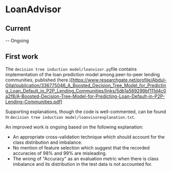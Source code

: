 # LoanAdvisor
## Current
-- Ongoing

## First work
The `decision tree induction model/loanvisor.py`file contains implementation of the loan prediction model among peer-to-peer lending communities, published (here.)[https://www.researchgate.net/profile/Abdul-Gilal/publication/336775046_A_Boosted_Decision_Tree_Model_for_Predicting_Loan_Default_in_P2P_Lending_Communities/links/5db1a569299bf111d4c0a2f8/A-Boosted-Decision-Tree-Model-for-Predicting-Loan-Default-in-P2P-Lending-Communities.pdf]

Supporting explanations, though the code is well-commented, can be found in `decision tree induction model/loanvisorexplanation.txt`.

An improved work is ongoing based on the following explanation:
* An appropriate cross-validation technique which should account for the class distribution and imbalance.
* No mention of feature selection which suggest that the recorded accuracies of 98% and 99% are misleading.
* The wrong of "Accuracy" as an evaluation metric when there is class imbalance and its distribution in the test data is not accounted for.

